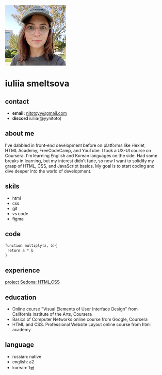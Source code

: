 
![photo of iuliia smeltsova](/img/photo.jpg)
# iuliia smeltsova

## contact
- **email:**
nitotoyy@gmail.com
- **discord**
iuliia(@yynitoto)


## about me
I've dabbled in front-end development before on platforms like Hexlet, HTML Academy, FreeCodeCamp, and YouTube. I took a UX-UI course on Coursera. I'm learning English and Korean languages on the side. Had some breaks in learning, but my interest didn't fade, so now I want to solidify my grasp of HTML, CSS, and JavaScript basics. My goal is to start coding and dive deeper into the world of development.

## skils
- html
- css
- git
- vs code
- figma

## code
```
function multiply(a, b){
 return a * b
}

```

## experience
 [project Sedona: HTML,CSS](https://github.com/yynitoto/1944279-sedona-33)

## education
- Online course "Visual Elements of User Interface Design" from California Institute of the Arts, Coursera
- Basics of Computer Networks online course from Google, Coursera
- HTML and CSS. Professional Website Layout online course from html academy

## language
- russian: native
- english: a2
- korean: 1급
